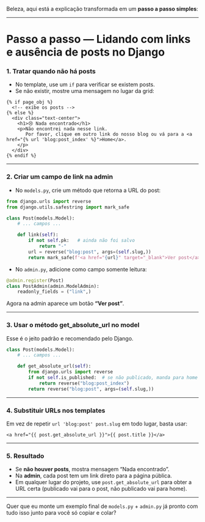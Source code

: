 Beleza, aqui está a explicação transformada em um **passo a passo simples**:

---

# Passo a passo — Lidando com links e ausência de posts no Django

### 1. Tratar quando **não há posts**

* No template, use um `if` para verificar se existem posts.
* Se não existir, mostre uma mensagem no lugar da grid:

```django
{% if page_obj %}
  <!-- exibe os posts -->
{% else %}
  <div class="text-center">
    <h1>😢 Nada encontrado</h1>
    <p>Não encontrei nada nesse link.  
       Por favor, clique em outro link do nosso blog ou vá para a <a href="{% url 'blog:post_index' %}">Home</a>.
    </p>
  </div>
{% endif %}
```

---

### 2. Criar um campo de link na **admin**

* No `models.py`, crie um método que retorna a URL do post:

```py
from django.urls import reverse
from django.utils.safestring import mark_safe

class Post(models.Model):
    # ... campos ...

    def link(self):
        if not self.pk:   # ainda não foi salvo
            return "-"
        url = reverse("blog:post", args=(self.slug,))
        return mark_safe(f'<a href="{url}" target="_blank">Ver post</a>')
```

* No `admin.py`, adicione como campo somente leitura:

```py
@admin.register(Post)
class PostAdmin(admin.ModelAdmin):
    readonly_fields = ("link",)
```

Agora na admin aparece um botão **“Ver post”**.

---

### 3. Usar o método **get\_absolute\_url** no model

Esse é o jeito padrão e recomendado pelo Django.

```py
class Post(models.Model):
    # ... campos ...

    def get_absolute_url(self):
        from django.urls import reverse
        if not self.is_published:  # se não publicado, manda para home
            return reverse("blog:post_index")
        return reverse("blog:post", args=(self.slug,))
```

---

### 4. Substituir URLs nos templates

Em vez de repetir `url 'blog:post' post.slug` em todo lugar, basta usar:

```django
<a href="{{ post.get_absolute_url }}">{{ post.title }}</a>
```

---

### 5. Resultado

* Se **não houver posts**, mostra mensagem “Nada encontrado”.
* Na **admin**, cada post tem um link direto para a página pública.
* Em qualquer lugar do projeto, use `post.get_absolute_url` para obter a URL certa (publicado vai para o post, não publicado vai para home).

---

Quer que eu monte um exemplo final de `models.py` + `admin.py` já pronto com tudo isso junto para você só copiar e colar?
